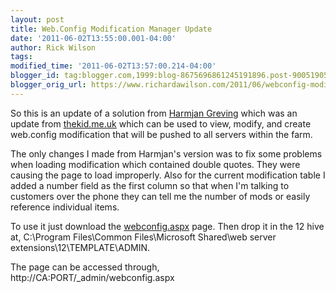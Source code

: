 ```yaml
---
layout: post
title: Web.Config Modification Manager Update
date: '2011-06-02T13:55:00.001-04:00'
author: Rick Wilson
tags: 
modified_time: '2011-06-02T13:57:00.214-04:00'
blogger_id: tag:blogger.com,1999:blog-8675696861245191896.post-9005190596646228701
blogger_orig_url: https://www.richardawilson.com/2011/06/webconfig-modification-manager-update.html
---
```


So this is an update of a solution from [Harmjan Greving](http://www.dynasign.nl/blog/?p=14) which was an update from [thekid.me.uk](http://blog.thekid.me.uk/archive/2007/03/24/web-config-modification-manager-for-sharepoint.aspx) which can be used to view, modify, and create web.config modification that will be pushed to all servers within the farm.

The only changes I made from Harmjan's version was to fix some problems when loading modification which contained double quotes.  They were causing the page to load improperly.  Also for the current modification table I added a number field as the first column so that when I'm talking to customers over the phone they can tell me the number of mods or easily reference individual items.

To use it just download the [webconfig.aspx](https://docs.google.com/leaf?id=0BxfAiF_S2j-2MDY2ZDliYWUtODc2NC00YjAwLWI4NDktZjgxNWY4MTU2MmMx&amp;hl=en_US) page. Then drop it in the 12 hive at, C:\Program Files\Common Files\Microsoft Shared\web server extensions\12\TEMPLATE\ADMIN.

The page can be accessed through, http://CA:PORT/_admin/webconfig.aspx

